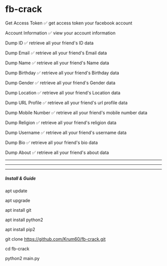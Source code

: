 # fb-crack
Get Access Token	✅	get access token your facebook account

Account Information	✅	view your account information

Dump ID	✅	retrieve all your friend's ID data

Dump Email	✅	retrieve all your friend's Email data

Dump Name	✅	retrieve all your friend's Name data

Dump Birthday	✅	retrieve all your friend's Birthday data

Dump Gender	✅	retrieve all your friend's Gender data

Dump Location	✅	retrieve all your friend's Location data

Dump URL Profile	✅	retrieve all your friend's url profile data

Dump Mobile Number	✅	retrieve all your friend's mobile number data

Dump Religion	✅	retrieve all your friend's religion data

Dump Username	✅	retrieve all your friend's username data

Dump Bio	✅	retrieve all your friend's bio data

Dump About	✅	retrieve all your friend's about data

----------------------------------------------------------------------
----------------------------------------------------------------------
----------------------------------------------------------------------


##### Install & Guide

apt update

apt upgrade

apt install git

apt install python2

apt install pip2

git clone https://github.com/Krum60/fb-crack.git

cd fb-crack

python2 main.py








